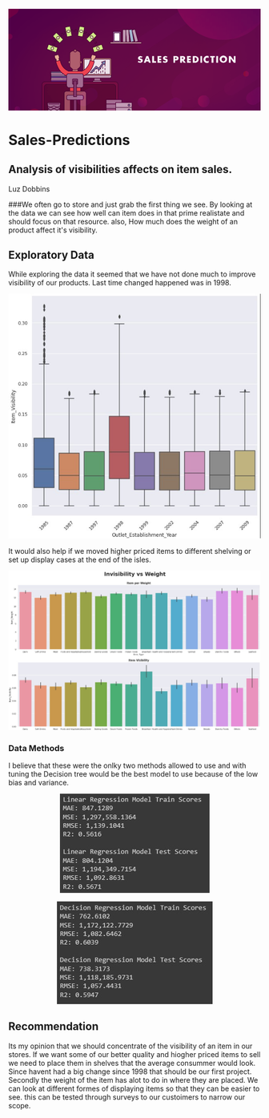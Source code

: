<p align = "center"> 
  <img src = "https://github.com/Luz-Dobbins/Sales-Predictions/blob/main/sales%20predict%20picture.png">
</p>

# Sales-Predictions
## Analysis of visibilities affects on item sales.

Luz Dobbins


###We often go to store and just grab the first thing we see. By looking at the data we can see how well can item does in that prime realistate and should focus on that resource. also, How much does the weight of an product affect it's visibility.


## Exploratory Data
 While exploring the data it seemed that we have not done much to improve visibility of our products. Last time changed happened was in 1998. 
 <p align = "center"> 
  <img src = "https://github.com/Luz-Dobbins/Sales-Predictions/blob/main/item%20vibility%20though%20the%20years.jpg">
</p>
 
 It would also help if we moved higher priced items to different shelving or set up display cases at the end of the isles.
 
 <p align = "center"> 
  <img src = "https://github.com/Luz-Dobbins/Sales-Predictions/blob/main/weight%20vs%20visibility.jpg">
</p>
 

### Data Methods
I believe that these were the onlky two methods allowed to use and with tuning the Decision tree would be the best model to use because of the low bias and variance.

 <p align = "center"> 
  <img src = "https://github.com/Luz-Dobbins/Sales-Predictions/blob/main/linear%20regression.jpg">
</p>

 <p align = "center"> 
  <img src = "https://github.com/Luz-Dobbins/Sales-Predictions/blob/main/decision%20tree.jpg">
</p>



## Recommendation
Its my opinion that we should concentrate of the visibility of an item in our stores. If we want some of our better quality and hiogher priced items to sell we need to place them in shelves that the average consummer would look. Since havent had a big change since 1998 that should be our first project.
Secondly the weight of the item has alot to do in where they are placed. We can look at different formes of displaying items so that they can be easier to see. this can be tested through surveys to our custoimers to narrow our scope.
